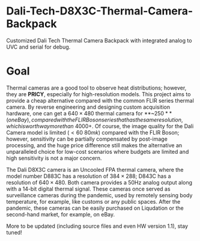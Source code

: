 # Dali-Tech-D8X3C-Thermal-Camera-Backpack
Customized Dali Tech Thermal Camera Backpack with integrated analog to UVC and serial for debug.

# Goal
Thermal cameras are a good tool to observe heat distributions; however, they are **PRICY**, especially for high-resolution models. This project aims to provide a cheap alternative compared with the common FLIR series thermal camera. By reverse engineering and designing custom acquisition hardware, one can get a $640 \times 480$ thermal camera for **~$250** (on eBay), compared with the FLIR Boson series that has the same resolution, which is worth way more than ~$4000+. Of course, the image quality for the Dali Camera model is limited ($<60~80 mk$) compared with the FLIR Boson; however, sensitivity can be partially compensated by post-image processing, and the huge price difference still makes the alternative an unparalleled choice for low-cost scenarios where budgets are limited and high sensitivity is not a major concern.

The Dali D8X3C camera is an Uncooled FPA thermal camera, where the model number D883C has a resolution of $384 \times 288$; D843C has a resolution of $640 \times 480$. Both camera provides a 50Hz analog output along with a 14-bit digital thermal signal. These cameras once served as surveillance cameras during the pandemic, used by remotely sensing body temperature, for example, like customs or any public spaces. After the pandemic, these cameras can be easily purchased on Liqudation or the second-hand market, for example, on eBay.

More to be updated (including source files and even HW version 1.1), stay tuned!
